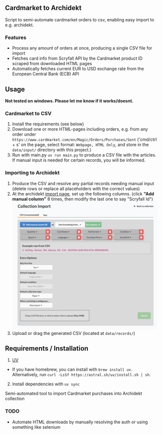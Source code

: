 ## Cardmarket to Archidekt

Script to semi-automate cardmarket orders to csv, enabling easy import to e.g. archidekt.

### Features

- Process any amount of orders at once, producing a single CSV file for import
- Fetches card info from Scryfall API by the Cardmarket product ID scraped from downloaded HTML pages
- Automatically fetches current EUR to USD exchange rate from the European Central Bank (ECB) API

## Usage

**Not tested on windows. Please let me know if it works/doesnt.**

### Cardmarket to CSV

1. Install the requirements (see below)
2. Download one or more HTML-pages including orders, e.g. from any order under `https://www.cardmarket.com/en/Magic/Orders/Purchases/Sent` ('cmd/ctrl + s' on the page, select format: `Webpage, HTML Only`, and store in the `data/input/` directory with this project.)
3. Run with main.py `uv run main.py` to produce a CSV file with the articles. If manual input is needed for certain records, you will be informed.

### Importing to Archidekt

1. Produce the CSV and resolve any partial records needing manual input (delete rows or replace all placeholders with the correct values)
2. At the archidekt [import page](https://archidekt.com/collections/import), set up the following columns. (click **"Add manual column"** 8 times, then modify the last one to say "Scryfall Id")  
   <img src="./import_columns.png" width="600" alt="columns, showing [quantity, name, finish, condition, ignore, language, price, scryfall_id]"/>
3. Upload or drag the generated CSV (located at `data/records/`)

## Requirements / Installation

1. [UV](https://docs.astral.sh/uv/getting-started/installation/)

- If you have homebrew, you can install with `brew install uv`. Alternatively, run `curl -LsSf https://astral.sh/uv/install.sh | sh`.

2. Install dependencies with `uv sync`

Semi-automated tool to import Cardmarket purchases into Archidekt collection

### TODO

- Automate HTML downloads by manually resolving the auth or using something like selenium
